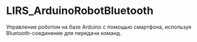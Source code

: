 # LIRS_ArduinoRobotBluetooth
Управление роботом на базе Arduino с помощью смартфона, используя Bluetooth-соединение для передачи команд.
